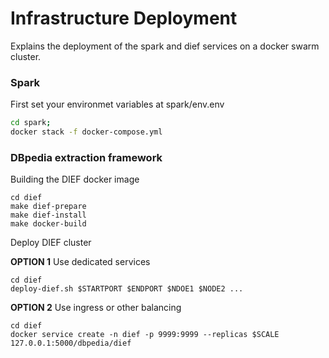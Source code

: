 # Infrastructure Deployment

Explains the deployment of the spark and dief services on a docker swarm cluster.

### Spark

First set your environmet variables at spark/env.env
```bash
cd spark;
docker stack -f docker-compose.yml
```

### DBpedia extraction framework

Building the DIEF docker image
```
cd dief
make dief-prepare
make dief-install
make docker-build
```

Deploy DIEF cluster

**OPTION 1** Use dedicated services
```
cd dief
deploy-dief.sh $STARTPORT $ENDPORT $NDOE1 $NODE2 ...
```

**OPTION 2** Use ingress or other balancing
```
cd dief
docker service create -n dief -p 9999:9999 --replicas $SCALE 127.0.0.1:5000/dbpedia/dief
```



